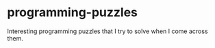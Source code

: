 programming-puzzles
===================

Interesting programming puzzles that I try to solve when I come across them.